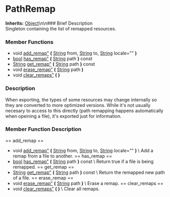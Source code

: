 #  PathRemap  
**Inherits:** [Object](class_object)\\n\\n###  Brief Description  
Singleton containing the list of remapped resources.
###  Member Functions 
  * void [add_remap"](#add_remap) **(** [String](class_string) from, [String](class_string) to, [String](class_string) locale=""  **)**
  * [bool](class_bool) [has_remap"](#has_remap) **(** [String](class_string) path  **)** const
  * [String](class_string) [get_remap"](#get_remap) **(** [String](class_string) path  **)** const
  * void [erase_remap"](#erase_remap) **(** [String](class_string) path  **)**
  * void [clear_remaps"](#clear_remaps) **(** **)**
###  Description  
When exporting, the types of some resources may change internally so they are converted to more optimized versions. While it's not usually necesary to access to this directly (path remapping happens automatically when opeining a file), it's exported just for information.
###  Member Function Description  
==  add_remap  ==
  * void [add_remap"](#add_remap) **(** [String](class_string) from, [String](class_string) to, [String](class_string) locale=""  **)**
\\
Add a remap from a file to another.
==  has_remap  ==
  * [bool](class_bool) [has_remap"](#has_remap) **(** [String](class_string) path  **)** const
\\
Return true if a file is being remapped.
==  get_remap  ==
  * [String](class_string) [get_remap"](#get_remap) **(** [String](class_string) path  **)** const
\\
Return the remapped new path of a file.
==  erase_remap  ==
  * void [erase_remap"](#erase_remap) **(** [String](class_string) path  **)**
\\
Erase a remap.
==  clear_remaps  ==
  * void [clear_remaps"](#clear_remaps) **(** **)**
\\
Clear all remaps.
